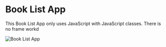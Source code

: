 # Book List App

This Book List App only uses JavaScript with JavaScript classes. There is no frame workd

![Book List App][logo]

[logo]: https://i.imgur.com/I2NDzFG.png?1 "Book List App"
